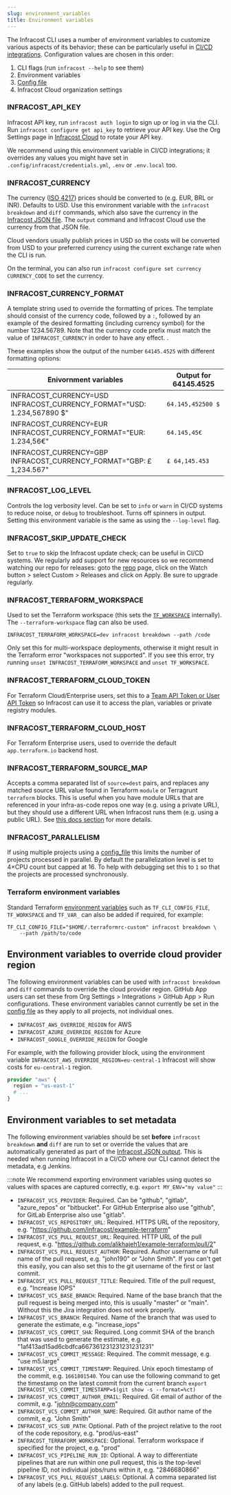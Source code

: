 ```yaml
---
slug: environment_variables
title: Environment variables
---
```


The Infracost CLI uses a number of environment variables to customize various aspects of its behavior; these can be particularly useful in [CI/CD integrations](/docs/integrations/cicd). Configuration values are chosen in this order:
1. CLI flags (run `infracost --help` to see them)
2. Environment variables
3. [Config file](/docs/features/config_file)
4. Infracost Cloud organization settings

### INFRACOST_API_KEY
Infracost API key, run `infracost auth login` to sign up or log in via the CLI. Run `infracost configure get api_key` to retrieve your API key. Use the Org Settings page in [Infracost Cloud](https://dashboard.infracost.io) to rotate your API key.

We recommend using this environment variable in CI/CD integrations; it overrides any values you might have set in `.config/infracost/credentials.yml`, `.env` or `.env.local` too.

### INFRACOST_CURRENCY
The currency ([ISO 4217](https://en.wikipedia.org/wiki/ISO_4217#Active_codes)) prices should be converted to (e.g. EUR, BRL or INR). Defaults to USD. Use this environment variable with the `infracost breakdown` and `diff` commands, which also save the currency in the [Infracost JSON file](/docs/features/cli_commands/#examples). The `output` command and Infracost Cloud use the currency from that JSON file.

Cloud vendors usually publish prices in USD so the costs will be converted from USD to your preferred currency using the current exchange rate when the CLI is run.

On the terminal, you can also run `infracost configure set currency CURRENCY_CODE` to set the currency.

### INFRACOST_CURRENCY_FORMAT
A template string used to override the formatting of prices. The template should consist of the currency code, followed by a `:`, followed by an example of the desired formatting (including currency symbol) for the number 1234.56789. Note that the currency code prefix must match the value of `INFRACOST_CURRENCY` in order to have any effect.
.

These examples show the output of the number `64145.4525` with different formatting options:

| Enivornment variables                                                        | Output for 64145.4525 |
|------------------------------------------------------------------------------|-----------------------|
| INFRACOST_CURRENCY=USD<BR/>INFRACOST_CURRENCY_FORMAT="USD: 1.234,567890 $"   | `64.145,452500 $`     |
| INFRACOST_CURRENCY=EUR<BR/>INFRACOST_CURRENCY_FORMAT="EUR: 1.234,56€"        | `64.145,45€`          |
| INFRACOST_CURRENCY=GBP<BR/>INFRACOST_CURRENCY_FORMAT="GBP: £ 1,234.567"      | `£ 64,145.453`        |

### INFRACOST_LOG_LEVEL
Controls the log verbosity level. Can be set to `info` or `warn` in CI/CD systems to reduce noise, or `debug` to troubleshoot. Turns off spinners in output. Setting this environment variable is the same as using the `--log-level` flag.

### INFRACOST_SKIP_UPDATE_CHECK
Set to `true` to skip the Infracost update check; can be useful in CI/CD systems. We regularly add support for new resources so we recommend watching our repo for releases: goto the [repo](https://github.com/infracost/infracost) page, click on the Watch button > select Custom > Releases and click on Apply. Be sure to upgrade regularly.

### INFRACOST_TERRAFORM_WORKSPACE
Used to set the Terraform workspace (this sets the [`TF_WORKSPACE`](https://www.terraform.io/docs/cli/config/environment-variables.html#tf_workspace) internally). The `--terraform-workspace` flag can also be used.
  ```shell
  INFRACOST_TERRAFORM_WORKSPACE=dev infracost breakdown --path /code
  ```

Only set this for multi-workspace deployments, otherwise it might result in the Terraform error "workspaces not supported". If you see this error, try running `unset INFRACOST_TERRAFORM_WORKSPACE` and `unset TF_WORKSPACE`.

### INFRACOST_TERRAFORM_CLOUD_TOKEN
For Terraform Cloud/Enterprise users, set this to a [Team API Token or User API Token](https://www.terraform.io/docs/cloud/users-teams-organizations/api-tokens.html) so Infracost can use it to access the plan, variables or private registry modules.

### INFRACOST_TERRAFORM_CLOUD_HOST
For Terraform Enterprise users, used to override the default `app.terraform.io` backend host.

### INFRACOST_TERRAFORM_SOURCE_MAP

Accepts a comma separated list of `source=dest` pairs, and replaces any matched source URL value found in Terraform `module` or Terragrunt `terraform` blocks. This is useful when you have module URLs that are referenced in your infra-as-code repos one way (e.g. using a private URL), but they should use a different URL when Infracost runs them (e.g. using a public URL). See [this docs section](/docs/features/terraform_modules/#source-map) for more details.

### INFRACOST_PARALLELISM
If using multiple projects using a [config_file](/docs/features/config_file) this limits the number of projects processed in parallel. By default the parallelization level is set to 4×CPU count but capped at 16. To help with debugging set this to `1` so that the projects are processed synchronously.

### Terraform environment variables
Standard Terraform [environment variables](https://www.terraform.io/docs/commands/environment-variables.html) such as `TF_CLI_CONFIG_FILE`, `TF_WORKSPACE` and `TF_VAR_` can also be added if required, for example:
```shell
TF_CLI_CONFIG_FILE="$HOME/.terraformrc-custom" infracost breakdown \
    --path /path/to/code
```

## Environment variables to override cloud provider region

The following environment variables can be used with `infracost breakdown` and `diff` commands to override the cloud provider region. GitHub App users can set these from Org Settings > Integrations > GitHub App > Run configurations. These environment variables cannot currently be set in the [config file](/docs/features/config_file/) as they apply to all projects, not individual ones.

- `INFRACOST_AWS_OVERRIDE_REGION` for AWS
- `INFRACOST_AZURE_OVERRIDE_REGION` for Azure
- `INFRACOST_GOOGLE_OVERRIDE_REGION` for Google

For example, with the following provider block, using the environment variable `INFRACOST_AWS_OVERRIDE_REGION=eu-central-1` Infracost will show costs for `eu-central-1` region.
```tf
provider "aws" {
  region = "us-east-1"
  # ...
}
```

## Environment variables to set metadata

The following environment variables should be set **before** `infracost breakdown` **and** `diff` are run to set or override the values that are automatically generated as part of the [Infracost JSON output](/docs/features/cli_commands/#examples). This is needed when running Infracost in a CI/CD where our CLI cannot detect the metadata, e.g Jenkins.

:::note
We recommend exporting environment variables using quotes so values with spaces are captured correctly, e.g. `export MY_ENV="my value"`
:::

- `INFRACOST_VCS_PROVIDER`: Required. Can be "github", "gitlab", "azure_repos" or "bitbucket". For GitHub Enterprise also use "github", for GitLab Enterprise also use "gitlab".
- `INFRACOST_VCS_REPOSITORY_URL`: Required. HTTPS URL of the repository, e.g. "https://github.com/infracost/example-terraform"
- `INFRACOST_VCS_PULL_REQUEST_URL`: Required. HTTP URL of the pull request, e.g. "https://github.com/alikhajeh1/example-terraform/pull/2"
- `INFRACOST_VCS_PULL_REQUEST_AUTHOR`: Required. Author username or full name of the pull request, e.g. "john190" or "John Smith". If you can't get this easily, you can also set this to the git username of the first or last commit.
- `INFRACOST_VCS_PULL_REQUEST_TITLE`: Required. Title of the pull request, e.g. "Increase IOPS"
- `INFRACOST_VCS_BASE_BRANCH`: Required. Name of the base branch that the pull request is being merged into, this is usually "master" or "main". Without this the Jira integration does not work properly.
- `INFRACOST_VCS_BRANCH`: Required. Name of the branch that was used to generate the estimate, e.g. "increase_iops"
- `INFRACOST_VCS_COMMIT_SHA`: Required. Long commit SHA of the branch that was used to generate the estimate, e.g. "1af413ad15ad6cbdfca667361231231231231231"
- `INFRACOST_VCS_COMMIT_MESSAGE`: Required. The commit message, e.g. "use m5.large"
- `INFRACOST_VCS_COMMIT_TIMESTAMP`: Required. Unix epoch timestamp of the commit, e.g. `1661801540`. You can use the following command to get the timestamp on the latest commit from the current branch `export INFRACOST_VCS_COMMIT_TIMESTAMP=$(git show -s --format=%ct)`
- `INFRACOST_VCS_COMMIT_AUTHOR_EMAIL`: Required. Git email of author of the commit, e.g. "john@company.com"
- `INFRACOST_VCS_COMMIT_AUTHOR_NAME`: Required. Git author name of the commit, e.g. "John Smith"
- `INFRACOST_VCS_SUB_PATH`: Optional. Path of the project relative to the root of the code repository, e.g. "prod/us-east"
- `INFRACOST_TERRAFORM_WORKSPACE`: Optional. Terraform workspace if specified for the project, e.g. "prod"
- `INFRACOST_VCS_PIPELINE_RUN_ID`: Optional. A way to differentiate pipelines that are run within one pull request, this is the top-level pipeline ID, not individual jobs/runs within it, e.g. "2846680866"
- `INFRACOST_VCS_PULL_REQUEST_LABELS`: Optional. A comma separated list of any labels (e.g. GitHub labels) added to the pull request.
